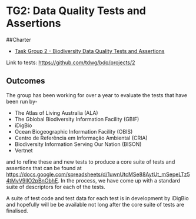 <h1>TG2: Data Quality Tests and Assertions</h1>

##Charter 
-    [Task Group 2 - Biodiversity Data Quality Tests and Assertions](https://www.tdwg.org/community/bdq/tg-2/)

Link to tests: https://github.com/tdwg/bdq/projects/2


<h2>Outcomes</h2>
The group has been working for over a year to evaluate the tests that have been run by-
<ul>
<li>The Atlas of Living Australia (ALA)</<li>
<li>The Gblobal Biodiversity Information Facility (GBIF)</li>
<li>iDigBio</li>
<li>Ocean Biogeographic Information Facility (OBIS)</li>
<li>Centro de Referência em Informação Ambiental (CRIA)</li>
<li>Biodiversity Information Serving Our Nation (BISON)</li>
<li>Vertnet</li>
  </ul>
  
and to refine these and new tests to produce a core suite of tests and assertions that can be found at https://docs.google.com/spreadsheets/d/1uwnUtcMSe88AytUt_mSepeLTz54tMvV9llO2pBnObhE. In the process, we have come up with a standard suite of descriptors for each of the tests.
  
A suite of test code and test data for each test is in development by iDigBio and hopefully will be be available not long after the core suite of tests are finalised.
  
  
